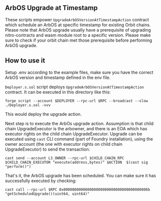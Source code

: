 ## ArbOS Upgrade at Timestamp
These scripts empower `UpgradeArbOSVersionAtTimestampAction` contract which schedule an ArbOS at specific timestamp for existing Orbit chains. Please note that ArbOS upgrade usually have a prerequisite of upgrading nitro-contracts and wasm module root to a specific version. Please make sure to check if your orbit chain met those prerequisite before performing ArbOS upgrade.

## How to use it
Setup .env according to the example files, make sure you have the correct ArbOS version and timestamp defined in the env file.

`Deployer.s.sol` script deploys `UpgradeArbOSVersionAtTimestampAction` contract. It can be executed in this directory like this:
```
forge script --account $DEPLOYER --rpc-url $RPC --broadcast --slow ./Deployer.s.sol -vvv
```

This would deploy the upgrade action.

Next step is to execute the ArbOs upgrade action. Assumption is that child chain UpgradeExecutor is the arbowner, and there is an EOA which has executor rights on the child chain UpgradeExecutor. Upgrade can be executed using `cast` CLI command (part of Foundry installation), using the owner account (the one with executor rights on child chain UpgradeExecutor) to send the transaction:
```
cast send --account L3_OWNER --rpc-url $CHILD_CHAIN_RPC $CHILD_CHAIN_EXECUTOR "execute(address,bytes)" $ACTION  $(cast sig "perform()")
```

That's it, the ArbOS upgrade has been scheduled. You can make sure it has successfully executed by checking:
```
cast call --rpc-url $RPC 0x000000000000000000000000000000000000006b "getScheduledUpgrade()(uint64, uint64)"
```